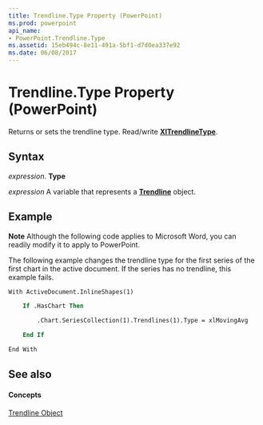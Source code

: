 ```yaml
---
title: Trendline.Type Property (PowerPoint)
ms.prod: powerpoint
api_name:
- PowerPoint.Trendline.Type
ms.assetid: 15eb494c-8e11-491a-5bf1-d7d0ea337e92
ms.date: 06/08/2017
---
```



# Trendline.Type Property (PowerPoint)

Returns or sets the trendline type. Read/write  **[XlTrendlineType](PowerPoint.XlTrendlineType.md)**.


## Syntax

 _expression_. **Type**

 _expression_ A variable that represents a **[Trendline](PowerPoint.Trendline.md)** object.


## Example




 **Note**  Although the following code applies to Microsoft Word, you can readily modify it to apply to PowerPoint.

The following example changes the trendline type for the first series of the first chart in the active document. If the series has no trendline, this example fails.




```vb
With ActiveDocument.InlineShapes(1)

    If .HasChart Then

        .Chart.SeriesCollection(1).Trendlines(1).Type = xlMovingAvg

    End If

End With
```


## See also


#### Concepts


[Trendline Object](PowerPoint.Trendline.md)

